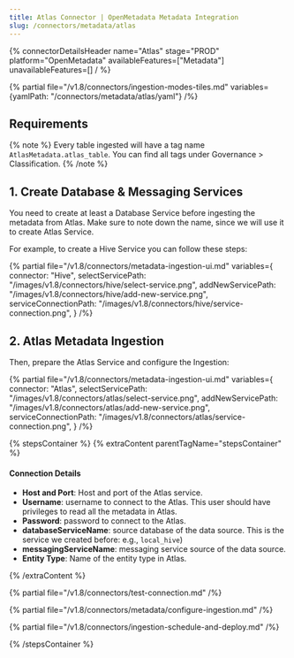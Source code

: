 ```yaml
---
title: Atlas Connector | OpenMetadata Metadata Integration
slug: /connectors/metadata/atlas
---
```


{% connectorDetailsHeader
name="Atlas"
stage="PROD"
platform="OpenMetadata"
availableFeatures=["Metadata"]
unavailableFeatures=[]
/ %}

{% partial file="/v1.8/connectors/ingestion-modes-tiles.md" variables={yamlPath: "/connectors/metadata/atlas/yaml"} /%}

## Requirements

{% note %}
Every table ingested will have a tag name `AtlasMetadata.atlas_table`. You can find all tags under
Governance > Classification.
{% /note %}

## 1. Create Database & Messaging Services

You need to create at least a Database Service before ingesting the metadata from Atlas. Make sure to note down the name, since
we will use it to create Atlas Service.

For example, to create a Hive Service you can follow these steps:

{% partial 
  file="/v1.8/connectors/metadata-ingestion-ui.md" 
  variables={
    connector: "Hive", 
    selectServicePath: "/images/v1.8/connectors/hive/select-service.png",
    addNewServicePath: "/images/v1.8/connectors/hive/add-new-service.png",
    serviceConnectionPath: "/images/v1.8/connectors/hive/service-connection.png",
} 
/%}

## 2. Atlas Metadata Ingestion

Then, prepare the Atlas Service and configure the Ingestion:

{% partial 
  file="/v1.8/connectors/metadata-ingestion-ui.md" 
  variables={
    connector: "Atlas", 
    selectServicePath: "/images/v1.8/connectors/atlas/select-service.png",
    addNewServicePath: "/images/v1.8/connectors/atlas/add-new-service.png",
    serviceConnectionPath: "/images/v1.8/connectors/atlas/service-connection.png",
} 
/%}

{% stepsContainer %}
{% extraContent parentTagName="stepsContainer" %}

#### Connection Details

- **Host and Port**: Host and port of the Atlas service.
- **Username**: username to connect  to the Atlas. This user should have privileges to read all the metadata in Atlas.
- **Password**: password to connect  to the Atlas.
- **databaseServiceName**: source database of the data source. This is the service we created before: e.g., `local_hive`)
- **messagingServiceName**: messaging service source of the data source.
- **Entity Type**: Name of the entity type in Atlas.

{% /extraContent %}

{% partial file="/v1.8/connectors/test-connection.md" /%}

{% partial file="/v1.8/connectors/metadata/configure-ingestion.md" /%}

{% partial file="/v1.8/connectors/ingestion-schedule-and-deploy.md" /%}

{% /stepsContainer %}
